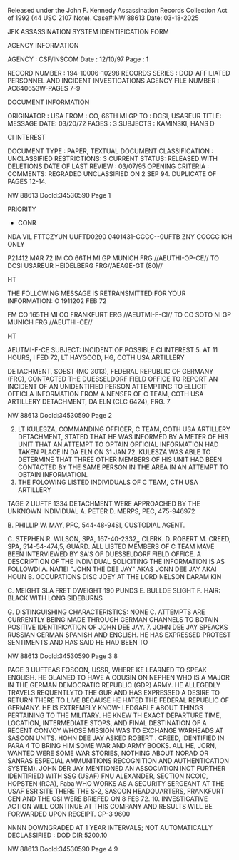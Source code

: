 Released under the John F. Kennedy
Assassination Records Collection Act of
1992 (44 USC 2107 Note). Case#:NW
88613 Date: 03-18-2025

JFK ASSASSINATION SYSTEM
IDENTIFICATION FORM

AGENCY INFORMATION

AGENCY : CSF/INSCOM
Date : 12/10/97
Page : 1

RECORD NUMBER : 194-10006-10298
RECORDS SERIES : DOD-AFFILIATED PERSONNEL AND INCIDENT INVESTIGATIONS
AGENCY FILE NUMBER : AC640653W-PAGES 7-9

DOCUMENT INFORMATION

ORIGINATOR : USA
FROM : CO, 66TH MI GP
TO : DCSI, USAREUR
TITLE: MESSAGE
DATE: 03/20/72
PAGES : 3
SUBJECTS : KAMINSKI, HANS D

CI INTEREST

DOCUMENT TYPE : PAPER, TEXTUAL DOCUMENT
CLASSIFICATION : UNCLASSIFIED
RESTRICTIONS: 3
CURRENT STATUS: RELEASED WITH DELETIONS
DATE OF LAST REVIEW : 03/07/95
OPENING CRITERIA :
COMMENTS: REGRADED UNCLASSIFIED ON 2 SEP 94. DUPLICATE OF PAGES
12-14.

NW 88613 Docld:34530590 Page 1

PRIORITY

- CONR

NDA VIL
FTTCZYUN UUFTD0290 0401431-CCCC--0UFTB
ZNY COCCC ICH ONLY

P21412 MAR 72
IM CO 66TH MI GP MUNICH FRG //AEUTHI-OP-CE//
TO DCSI USAREUR HEIDELBERG FRG//AEAGE-GT (80)//

HT

THE FOLLOWING MESSAGE IS RETRANSMITTED FOR YOUR INFORMATION:
Ο 1911202 FEB 72

FM CO 165TH MI CO FRANKFURT ERG //AEUTMI-F-CI//
TO CO SOTO NI GP MUNICH FRG //AEUTHI-CE//

HT

AEUTMI-F-CE
SUBJECT: INCIDENT OF POSSIBLE CI INTEREST
5. AT 11 HOURS, I FED 72, LT HAYGOOD, HG, COTH USA ARTILLERY

DETACHMENT, SOEST (MC 3013), FEDERAL REPUBLIC OF GERMANY (FRC),
CONTACTED THE DUESSELDORF FIELD OFFICE TO REPORT AN INCIDENT OF
AN UNIDENTIFIED PERSON ATTEMPTING TO ELLICIT OFFICLA INFORMATION
FROM A NENSER OF C TEAM, COTH USA ARTILLERY DETACHMENT, DA ELN
(CLC 6424), FRG. 7

NW 88613 Docld:34530590 Page 2

2. LT KULESZA, COMMANDING OFFICER, C TEAM, COTH USA ARTILLERY
DETACHMENT, STATED THAT HE WAS INFORMED BY A METER OF HIS UNIT
THAT AN ATTEMPT TO ΟΡΤΑΙΝ ΟΡΓICIAL INFORMATION HAD TAKEN PLACE
IN DA ELN ON 31 JAN 72. KULESZA WAS ABLE TO DETERMINE THAT
THREE OTHER MEMBERS OF HIS UNIT HAD BEEN CONTACTED BY THE SAME
PERSON IN THE AREA IN AN ATTEMPT TO OBTAIN INFORMATION.
3. THE FOLOWING LISTED INDIVIDUALS OF C TEAM, CTH USA ARTILLERY

TAGE 2 UUFTF 1334
DETACHMENT WERE APPROACHED BY THE UNKNOWN INDIVIDUAL
A. PETER D. MERPS, PEC, 475-946972

B. PHILLIP W. MAY, PFC, 544-48-94SI, CUSTODIAL AGENT.

C. STEPHEN R. WILSON, SPA, 167-40-2332,, CLERK.
D. ROBERT M. CREED, SPA, 514-54-474,5, GUARD.
ALL LISTED MEMBERS OF C TEAM MAVE BEEN INTERVIEWED BY SA'S
OF DUESSELDORF FIELD OFFICE.
A DESCRIPTION OF THE INDIVIDUAL SOLICITING THE INFORMATION IS
AS FOLLOWDI
Α. ΝΑΠΕΙ "JOHN THE DEE JAY" AKAS JONN DEE JAY AKAI HOUN
B. OCCUPATIONS DISC JOEY AT THE LORD NELSON DARAM KIN

C. MEIGHT SLA FRET
DWEIGHT 190 PUNDS
E. BULLDE SLIGHT
F. HAIR: BLACK WITH LONG SIDEBURNS

G. DISTINGUISHING CHARACTERISTICS: NONE
C. ATTEMPTS ARE CURRENTLY BEING MADE THROUGH GERMAN CHANNELS TO
BOTAIN POSITIVE IDENTIFICATION OF JOHN DEE JAY.
7. JOHN DEE JAY SPEACKS RUSSIAN GERMAN SPANISH AND ENGLISH. HE HAS
EXPRESSED PROTEST SENTIMENTS AND HAS SAID HE HAD BEEN TO

NW 88613 Docld:34530590 Page 3
8

PAGE 3 UUFTEAS
FOSCON, USSR, WHERE KE LEARNED TO SPEAK ENGLISH. HE GLAINED TO
HAVE A COUSIN ON NEPHEN WHO IS A MAJOR IN THE GERMAN DEMOCRATIC
REPUBLIC (GDR) ARMY. HE ALLEGEDLY TRAVELS REQUENTLYTO THE GUR
AND HAS EXPRESSED A DESIRE TO RETURN THERE TO LIVE BECAUSE
HE HATED THE FEDERAL REPUBLIC OF GERMANY. HE IS EXTREMELY KNOW-
LEDGABLE ABOUT THINGS PERTAINING TO THE MILITARY. HE KNEW TH
EXACT DEPARTURE TIME, LOCATION, INTERMEDIATE STOPS, AND FINAL
DESTINATION OF A RECENT CONVOY WHOSE MISSION WAS TO EXCHANGE
WARHEADS AT SASCON UNITS. HOHN DEE JAY ASKED ROBERT . CREED,
IDENTIFIED IN PARA 4 TO BRING HIM SOME WAR AND ARMY BOOKS. ALL
HE, JORN, WANTED WERE SOME WAR STORIES, NOTHING ABOUT NORAD OR
SANRAS ESPECIAL AMMUNITIONS RECOGNITION AND AUTHENTICATION
SYSTEM).
JOHN DER JAY MENTIONED AN ASSOCIATION INCT FURTHER IDENTIFIED)
WITH SSG (USAF) FNU ALEXANDER, SECTION NCOIC, HOPSTEN (RCA), Faba
WHO WORKS AS A SECURITY SERGEANT AT THE USAF ESR SITE THERE
THE S-2, SASCON HEADQUARTERS, FRANKFURT GEN AND THE OSI
WERE BRIEFED ON 8 FEB 72.
10. INVESTIGATIVE ACTION WILL CONTINUE AT THIS COMPANY AND
RESULTS WILL BE FORWARDED UPON RECEIPT. CP-3
9600

NNNN
DOWNGRADED AT 1 YEAR INTERVALS;
NOT AUTOMATICALLY DECLASSIFIED
:
DOD DIR 5200.10

NW 88613 Docld:34530590 Page 4
9

